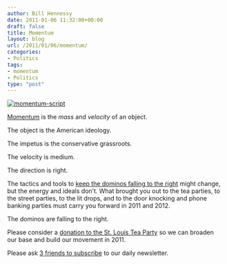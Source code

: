 ```yaml
---
author: Bill Hennessy
date: 2011-01-06 11:32:00+00:00
draft: false
title: Momentum
layout: blog
url: /2011/01/06/momentum/
categories:
- Politics
tags:
- momentum
- Politics
type: "post"
---
```


[![momentum-script](https://hennessysview.com/wp-content/uploads/2011/01/momentum-script_thumb.png)
](https://hennessysview.com/wp-content/uploads/2011/01/momentum-script.png)

 

[Momentum](https://freakonomics.blogs.nytimes.com/2010/10/22/detecting-political-momentum-is-harder-than-you-think/) is the _mass_ and _velocity_ of an object. 

 

The object is the American ideology. 

 

The impetus is the conservative grassroots.

 

The velocity is medium.

 

The direction is right.

 

The tactics and tools to [keep the dominos falling to the right](https://biggovernment.com/lkudlow/2011/01/05/supply-side-obama-trust-but-verify/) might change, but the energy and ideals don’t. What brought you out to the tea parties, to the street parties, to the lit drops, and to the door knocking and phone banking parties must carry you forward in 2011 and 2012.

 

The dominos are falling to the right.

 

Please consider a [donation to the St. Louis Tea Party](https://stlouisteaparty.com) so we can broaden our base and build our movement in 2011. 

 

Please ask [3 friends to subscribe](https://us1.forward-to-friend.com/forward?u=b6334042e74991364820c98c6&id=5828681c62&e=[UNIQID]) to our daily newsletter. 
